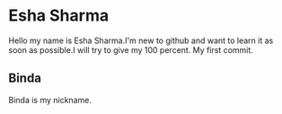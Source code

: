 # Esha Sharma

Hello my name is Esha Sharma.I'm new to github and want to learn it as soon as possible.I will try to give my 100 percent.
My first commit.

## Binda

Binda is my nickname.